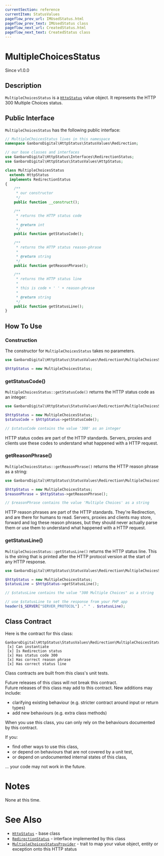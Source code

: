 ```yaml
---
currentSection: reference
currentItem: StatusValues
pageflow_prev_url: IMUsedStatus.html
pageflow_prev_text: IMUsedStatus class
pageflow_next_url: CreatedStatus.html
pageflow_next_text: CreatedStatus class
---
```


# MultipleChoicesStatus

<div class="callout info">
Since v1.0.0
</div>

## Description

`MultipleChoicesStatus` is a [`HttpStatus`](HttpStatus.html) value object. It represents the HTTP 300 Multiple Choices status.

## Public Interface

`MultipleChoicesStatus` has the following public interface:

```php
// MultipleChoicesStatus lives in this namespace
namespace GanbaroDigital\HttpStatus\StatusValues\Redirection;

// our base classes and interfaces
use GanbaroDigital\HttpStatus\Interfaces\RedirectionStatus;
use GanbaroDigital\HttpStatus\StatusValues\HttpStatus;

class MultipleChoicesStatus
  extends HttpStatus
  implements RedirectionStatus
{
    /**
     * our constructor
     */
    public function __construct();

    /**
     * returns the HTTP status code
     *
     * @return int
     */
    public function getStatusCode();

    /**
     * returns the HTTP status reason-phrase
     *
     * @return string
     */
    public function getReasonPhrase();

    /**
     * returns the HTTP status line
     *
     * this is code + ' ' + reason-phrase
     *
     * @return string
     */
    public function getStatusLine();
}
```

## How To Use

### Construction

The constructor for `MultipleChoicesStatus` takes no parameters.

```php
use GanbaroDigital\HttpStatus\StatusValues\Redirection\MultipleChoicesStatus;

$httpStatus = new MultipleChoicesStatus;
```

### getStatusCode()

`MultipleChoicesStatus::getStatusCode()` returns the HTTP status code as an integer:

```php
use GanbaroDigital\HttpStatus\StatusValues\Redirection\MultipleChoicesStatus;

$httpStatus = new MultipleChoicesStatus;
$statusCode = $httpStatus->getStatusCode();

// $statusCode contains the value '300' as an integer
```

HTTP status codes are part of the HTTP standards. Servers, proxies and clients use these codes to understand what happened with a HTTP request.

### getReasonPhrase()

`MultipleChoicesStatus::getReasonPhrase()` returns the HTTP reason phrase as a string:

```php
use GanbaroDigital\HttpStatus\StatusValues\Redirection\MultipleChoicesStatus;

$httpStatus = new MultipleChoicesStatus;
$reasonPhrase = $httpStatus->getReasonPhrase();

// $reasonPhrase contains the value 'Multiple Choices' as a string
```

HTTP reason phrases are part of the HTTP standards. They're Redirection, and are there for humans to read. Servers, proxies and clients may store, forward and log these reason phrases, but they should never actually parse them or use them to understand what happened with a HTTP request.

### getStatusLine()

`MultipleChoicesStatus::getStatusLine()` returns the HTTP status line. This is the string that is printed after the HTTP protocol version at the start of any HTTP response.

```php
use GanbaroDigital\HttpStatus\StatusValues\Redirection\MultipleChoicesStatus;

$httpStatus = new MultipleChoicesStatus;
$statusLine = $httpStatus->getStatusLine();

// $statusLine contains the value "300 Multiple Choices" as a string

// use $statusLine to set the response from your PHP app
header($_SERVER["SERVER_PROTOCOL"] ." " . $statusLine);
```

## Class Contract

Here is the contract for this class:

    GanbaroDigital\HttpStatus\StatusValues\Redirection\MultipleChoicesStatus
     [x] Can instantiate
     [x] Is Redirection status
     [x] Has status code 300
     [x] Has correct reason phrase
     [x] Has correct status line

Class contracts are built from this class's unit tests.

<div class="callout success">
Future releases of this class will not break this contract.
</div>

<div class="callout info" markdown="1">
Future releases of this class may add to this contract. New additions may include:

* clarifying existing behaviour (e.g. stricter contract around input or return types)
* add new behaviours (e.g. extra class methods)
</div>

<div class="callout warning" markdown="1">
When you use this class, you can only rely on the behaviours documented by this contract.

If you:

* find other ways to use this class,
* or depend on behaviours that are not covered by a unit test,
* or depend on undocumented internal states of this class,

... your code may not work in the future.
</div>

# Notes

None at this time.

# See Also

* [`HttpStatus`](HttpStatus.html) - base class
* [`RedirectionStatus`](RedirectionStatus.html) - interface implemented by this class
* [`MultipleChoicesStatusProvider`](../StatusProviders/MultipleChoicesStatusProvider.html) - trait to map your value object, entity or exception onto this HTTP status
